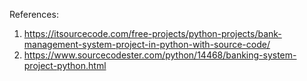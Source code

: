References:
 1. https://itsourcecode.com/free-projects/python-projects/bank-management-system-project-in-python-with-source-code/
 2. https://www.sourcecodester.com/python/14468/banking-system-project-python.html